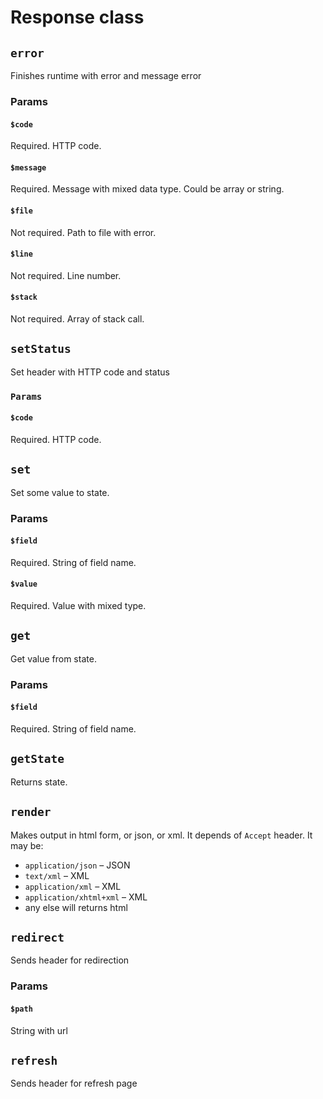# Response class

## `error`

Finishes runtime with error and message error

### Params

#### `$code`

Required.
HTTP code.

#### `$message`

Required.
Message with mixed data type. Could be array or string.

#### `$file`

Not required.
Path to file with error.

#### `$line`

Not required.
Line number.

#### `$stack`

Not required.
Array of stack call.

## `setStatus`

Set header with HTTP code and status

### `Params`

#### `$code`

Required.
HTTP code.

## `set`

Set some value to state.

### Params

#### `$field`

Required.
String of field name.

#### `$value`

Required.
Value with mixed type.

## `get`

Get value from state.

### Params

#### `$field`

Required.
String of field name.

## `getState`

Returns state.

## `render`

Makes output in html form, or json, or xml. It depends of `Accept` header.
It may be:
* `application/json` – JSON
* `text/xml` – XML
* `application/xml` – XML
* `application/xhtml+xml` – XML
* any else will returns html

## `redirect`

Sends header for redirection

### Params

#### `$path`

String with url

## `refresh`

Sends header for refresh page
